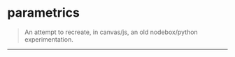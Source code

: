 # parametrics

> An attempt to recreate, in canvas/js, an old nodebox/python experimentation.

* * *
